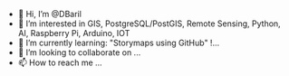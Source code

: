 - 👋 Hi, I’m @DBaril
- 👀 I’m interested in GIS, PostgreSQL/PostGIS, Remote Sensing, Python, AI, Raspberry Pi, Arduino, IOT
- 🌱 I’m currently learning: "Storymaps using GitHub" !...
- 💞️ I’m looking to collaborate on ...
- 📫 How to reach me ...

<!---
DBaril/DBaril is a ✨ special ✨ repository because its `README.md` (this file) appears on your GitHub profile.
You can click the Preview link to take a look at your changes.
--->
